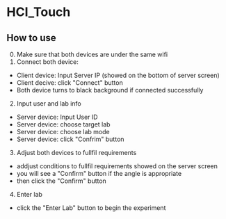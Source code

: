 # HCI_Touch


## How to use

0. Make sure that both devices are under the same wifi
1. Connect both device:
- Client device: Input Server IP (showed on the bottom of server screen)
- Client decive: click "Connect" button
- Both device turns to black background if connected successfully
2. Input user and lab info
- Server device: Input User ID
- Server device: choose target lab
- Server device: choose lab mode
- Server device: click "Confrim" button
3. Adjust both devices to fullfil requirements
- addjust conditions to fullfil requirements showed on the server screen
- you will see a "Confirm" button if the angle is appropriate
- then click the "Confirm" button
4. Enter lab
- click the "Enter Lab" button to begin the experiment
